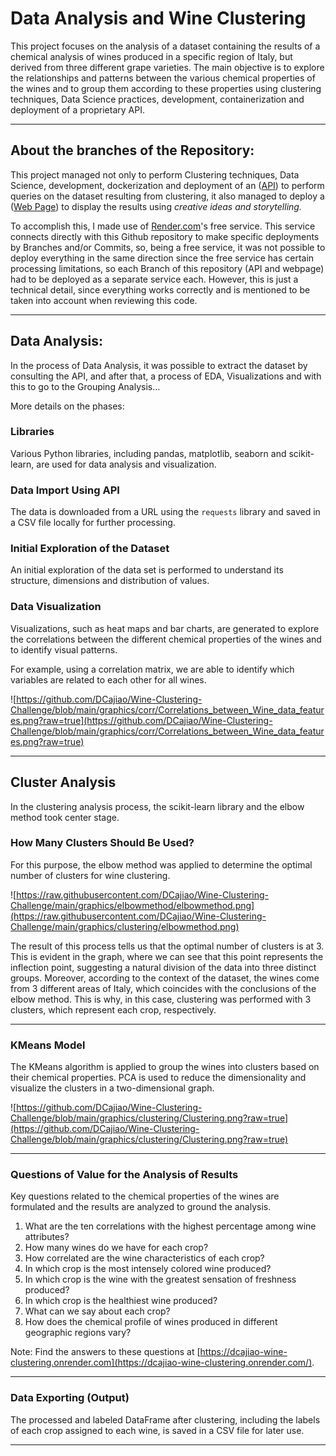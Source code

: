 # Data Analysis and Wine Clustering

This project focuses on the analysis of a dataset containing the results of a chemical analysis of wines produced in a specific region of Italy, but derived from three different grape varieties. The main objective is to explore the relationships and patterns between the various chemical properties of the wines and to group them according to these properties using clustering techniques, Data Science practices, development, containerization and deployment of a proprietary API.

---

## About the branches of the Repository:

This project managed not only to perform Clustering techniques, Data Science, development, dockerization and deployment of an ([API](https://dcajiao-wine-clustering-api.onrender.com/)) to perform queries on the dataset resulting from clustering, it also managed to deploy a ([Web Page](https://dcajiao-wine-clustering.onrender.com/)) to display the results using *creative ideas and storytelling.*

To accomplish this, I made use of [Render.com](http://render.com/)'s free service. This service connects directly with this Github repository to make specific deployments by Branches and/or Commits, so, being a free service, it was not possible to deploy everything in the same direction since the free service has certain processing limitations, so each Branch of this repository (API and webpage) had to be deployed as a separate service each. However, this is just a technical detail, since everything works correctly and is mentioned to be taken into account when reviewing this code.

---

## **Data Analysis:**

In the process of Data Analysis, it was possible to extract the dataset by consulting the API, and after that, a process of EDA, Visualizations and with this to go to the Grouping Analysis…

More details on the phases:

### **Libraries**

Various Python libraries, including pandas, matplotlib, seaborn and scikit-learn, are used for data analysis and visualization.

### **Data Import Using API**

The data is downloaded from a URL using the `requests` library and saved in a CSV file locally for further processing.

### **Initial Exploration of the Dataset**

An initial exploration of the data set is performed to understand its structure, dimensions and distribution of values.

### **Data Visualization**

Visualizations, such as heat maps and bar charts, are generated to explore the correlations between the different chemical properties of the wines and to identify visual patterns.

For example, using a correlation matrix, we are able to identify which variables are related to each other for all wines.

![https://github.com/DCajiao/Wine-Clustering-Challenge/blob/main/graphics/corr/Correlations_between_Wine_data_features.png?raw=true](https://github.com/DCajiao/Wine-Clustering-Challenge/blob/main/graphics/corr/Correlations_between_Wine_data_features.png?raw=true)

---

## **Cluster Analysis**

In the clustering analysis process, the scikit-learn library and the elbow method took center stage.

### **How Many Clusters Should Be Used?**

For this purpose, the elbow method was applied to determine the optimal number of clusters for wine clustering.

![https://raw.githubusercontent.com/DCajiao/Wine-Clustering-Challenge/main/graphics/elbowmethod/elbowmethod.png](https://raw.githubusercontent.com/DCajiao/Wine-Clustering-Challenge/main/graphics/clustering/elbowmethod.png)

The result of this process tells us that the optimal number of clusters is at 3. This is evident in the graph, where we can see that this point represents the inflection point, suggesting a natural division of the data into three distinct groups. Moreover, according to the context of the dataset, the wines come from 3 different areas of Italy, which coincides with the conclusions of the elbow method. This is why, in this case, clustering was performed with 3 clusters, which represent each crop, respectively.

---

### **KMeans Model**

The KMeans algorithm is applied to group the wines into clusters based on their chemical properties. PCA is used to reduce the dimensionality and visualize the clusters in a two-dimensional graph.

![https://github.com/DCajiao/Wine-Clustering-Challenge/blob/main/graphics/clustering/Clustering.png?raw=true](https://github.com/DCajiao/Wine-Clustering-Challenge/blob/main/graphics/clustering/Clustering.png?raw=true)

---

### **Questions of Value for the Analysis of Results**

Key questions related to the chemical properties of the wines are formulated and the results are analyzed to ground the analysis.

1. What are the ten correlations with the highest percentage among wine attributes?
2. How many wines do we have for each crop?
3. How correlated are the wine characteristics of each crop?
4. In which crop is the most intensely colored wine produced?
5. In which crop is the wine with the greatest sensation of freshness produced?
6. In which crop is the healthiest wine produced?
7. What can we say about each crop?
8. How does the chemical profile of wines produced in different geographic regions vary?

Note: Find the answers to these questions at [https://dcajiao-wine-clustering.onrender.com](https://dcajiao-wine-clustering.onrender.com/).

---

### **Data Exporting (Output)**

The processed and labeled DataFrame after clustering, including the labels of each crop assigned to each wine, is saved in a CSV file for later use.

---
